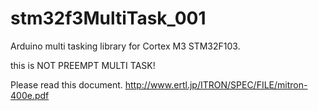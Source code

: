 # stm32f3MultiTask_001
Arduino multi tasking library for Cortex M3 STM32F103.

this is NOT PREEMPT MULTI TASK!

Please read this document. http://www.ertl.jp/ITRON/SPEC/FILE/mitron-400e.pdf
